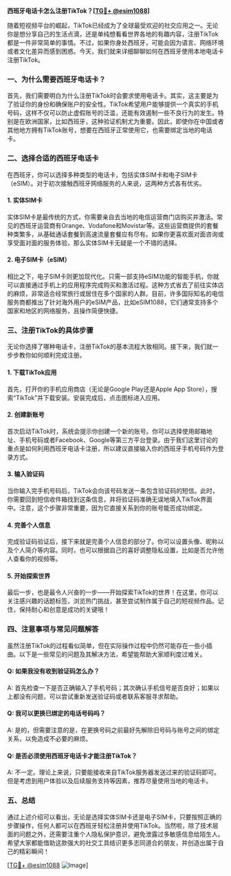 **西班牙电话卡怎么注册TikTok？[[TG💪+ @esim1088](https://t.me/s/esim1088)]**

随着短视频平台的崛起，TikTok已经成为了全球最受欢迎的社交应用之一。无论你是想分享自己的生活点滴，还是单纯想看看世界各地的有趣内容，注册TikTok都是一件非常简单的事情。不过，如果你身处西班牙，可能会因为语言、网络环境或者文化差异而感到困惑。今天，我们就来详细聊聊如何在西班牙使用本地电话卡注册TikTok。

### 一、为什么需要西班牙电话卡？

首先，我们需要明白为什么注册TikTok时会要求使用电话卡。其实，这主要是为了验证你的身份和确保账户的安全性。TikTok希望用户能够提供一个真实的手机号码，这样不仅可以防止虚假账号的泛滥，还能有效遏制一些不良行为的发生。特别是在欧洲国家，比如西班牙，这种验证机制尤为重要。因此，即使你在中国或者其他地方拥有TikTok账号，想要在西班牙正常使用它，也需要绑定当地的电话卡。

### 二、选择合适的西班牙电话卡

在西班牙，你可以选择多种类型的电话卡，包括实体SIM卡和电子SIM卡（eSIM）。对于初次接触西班牙网络服务的人来说，这两种方式各有优劣。

#### 1. 实体SIM卡

实体SIM卡是最传统的方式，你需要亲自去当地的电信运营商门店购买并激活。常见的西班牙运营商有Orange、Vodafone和Movistar等。这些运营商提供的套餐种类繁多，从基础通话套餐到高速流量套餐应有尽有。如果你更喜欢面对面咨询或享受面对面的服务体验，那么实体SIM卡无疑是一个不错的选择。

#### 2. 电子SIM卡（eSIM）

相比之下，电子SIM卡则更加现代化。只需一部支持eSIM功能的智能手机，你就可以直接通过手机上的应用程序完成购买和激活过程。这种方式省去了前往实体店的麻烦，非常适合经常旅行或居住在多个国家的人群。目前，许多国际知名的电信服务商都推出了针对海外用户的eSIM产品，比如eSIM1088，它们通常支持多个国家和地区的网络服务，且操作简便快捷。

### 三、注册TikTok的具体步骤

无论你选择了哪种电话卡，注册TikTok的基本流程大致相同。接下来，我们就一步步教你如何顺利完成注册。

#### 1. 下载TikTok应用

首先，打开你的手机应用商店（无论是Google Play还是Apple App Store），搜索“TikTok”并下载安装。安装完成后，点击图标进入应用。

#### 2. 创建新账号

首次启动TikTok时，系统会提示你创建一个新的账号。你可以选择使用邮箱地址、手机号码或者Facebook、Google等第三方平台登录。由于我们这里讨论的重点是如何利用西班牙电话卡注册，所以建议直接输入你的西班牙手机号码作为登录方式。

#### 3. 输入验证码

当你输入完手机号码后，TikTok会向该号码发送一条包含验证码的短信。此时，你需要回到短信收件箱找到这条信息，并将验证码准确无误地填入TikTok界面中。注意，这个步骤非常重要，因为它直接关系到你的账号能否成功绑定。

#### 4. 完善个人信息

完成验证码验证后，接下来就是完善个人信息的部分了。你可以设置头像、昵称以及个人简介等内容。同时，也可以根据自己的喜好调整隐私设置，比如是否允许他人查看你的视频等。

#### 5. 开始探索世界

最后一步，也是最令人兴奋的一步——开始探索TikTok的世界！在这里，你可以关注感兴趣的话题标签，浏览热门挑战，甚至尝试制作属于自己的短视频作品。记住，保持耐心和创意是成功的关键哦！

### 四、注意事项与常见问题解答

虽然注册TikTok的过程看似简单，但在实际操作过程中仍然可能存在一些小插曲。以下是一些常见的问题及其解决方法，希望能帮助大家顺利度过难关。

#### Q: 如果我没有收到验证码怎么办？
A: 首先检查一下是否正确输入了手机号码；其次确认手机信号是否良好；如果以上都没有问题，可以尝试重新发送验证码或者联系客服寻求帮助。

#### Q: 我可以更换已绑定的电话号码吗？
A: 是的，但需要注意的是，在更换号码之前最好先解除旧号码与账号之间的绑定关系，以免造成不必要的麻烦。

#### Q: 是否必须使用西班牙电话卡才能注册TikTok？
A: 不一定。理论上来说，只要能接收来自TikTok服务器发送过来的验证码即可。但是考虑到用户体验以及后续服务支持等因素，推荐尽量使用当地的电话卡。

### 五、总结

通过上述介绍可以看出，无论是选择实体SIM卡还是电子SIM卡，只要按照正确的步骤操作，任何人都可以在西班牙轻松注册并使用TikTok。当然啦，除了技术层面的问题之外，还需要注重个人隐私保护意识，避免泄露过多敏感信息给陌生人。希望大家都能借助这款强大的社交工具结识更多志同道合的朋友，并创造出属于自己的精彩瞬间！

[[TG💪+ @esim1088](https://t.me/s/esim1088) ![Image](https://i.postimg.cc/4NQfJmqS/Snipaste-2025-05-13-00-14-12.png)]